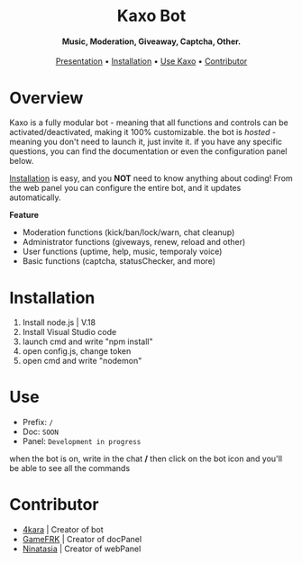 <h1 align="center">
  <br>
  Kaxo Bot
  <br>
</h1>

<h4 align="center">Music, Moderation, Giveaway, Captcha, Other.</h4>

<p align="center">
  <a href="#overview">Presentation</a>
  •
  <a href="#installation">Installation</a>
  •
  <a href="#use">Use Kaxo</a>
  •
  <a href="#contributor">Contributor</a>
</p>

# Overview

Kaxo is a fully modular bot - meaning that all functions and controls can be activated/deactivated, making it 100% customizable.
the bot is *hosted* - meaning you don't need to launch it, just invite it.
if you have any specific questions, you can find the documentation or even the configuration panel below. 

[Installation](#installation) is easy, and you **NOT** need to know anything about coding!
From the web panel you can configure the entire bot, and it updates automatically.

**Feature**
- Moderation functions (kick/ban/lock/warn, chat cleanup)
- Administrator functions (giveways, renew, reload and other)
- User functions (uptime, help, music, temporaly voice)
- Basic functions (captcha, statusChecker, and more)

# Installation

1. Install node.js | V.18
2. Install Visual Studio code
3. launch cmd and write "npm install"
4. open config.js, change token
5. open cmd and write "nodemon"

# Use

- Prefix: `/`
- Doc: `SOON`
- Panel: `Development in progress`

when the bot is on, write in the chat **/**
then click on the bot icon and you'll be able to see all the commands

# Contributor

- [4kara](https://github.com/4kaaraa) | Creator of bot
- [GameFRK](https://github.com/GameFRKOff) | Creator of docPanel
- [Ninatasia](https://github.com/Ninatasia) | Creator of webPanel
